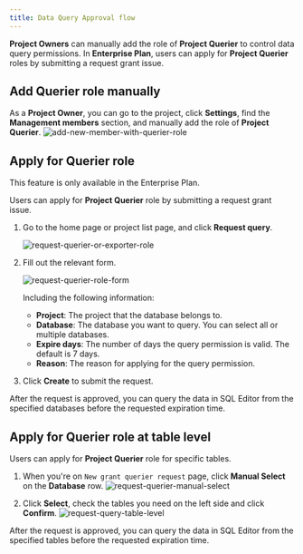 ```yaml
---
title: Data Query Approval flow
---
```


**Project Owners** can manually add the role of **Project Querier** to control data query permissions. In **Enterprise Plan**, users can apply for **Project Querier** roles by submitting a request grant issue.

## Add Querier role manually

As a **Project Owner**, you can go to the project, click **Settings**, find the **Management members** section, and manually add the role of **Project Querier**.
![add-new-member-with-querier-role](/content/docs/security/data-query-and-export/add-new-member-with-querier-role.webp)

## Apply for Querier role

<HintBlock type="info">

This feature is only available in the Enterprise Plan.

</HintBlock>

Users can apply for **Project Querier** role by submitting a request grant issue.

1. Go to the home page or project list page, and click **Request query**.

   ![request-querier-or-exporter-role](/content/docs/security/data-query-and-export/request-querier-or-exporter-role.webp)

2. Fill out the relevant form.

   ![request-querier-role-form](/content/docs/security/data-query-and-export/request-querier-role-form.webp)

   Including the following information:

   - **Project**: The project that the database belongs to.
   - **Database**: The database you want to query. You can select all or multiple databases.
   - **Expire days**: The number of days the query permission is valid. The default is 7 days.
   - **Reason**: The reason for applying for the query permission.

3. Click **Create** to submit the request.

After the request is approved, you can query the data in SQL Editor from the specified databases before the requested expiration time.

## Apply for Querier role at table level
Users can apply for **Project Querier** role for specific tables.

1. When you're on `New grant querier request` page, click **Manual Select** on the **Database** row.
   ![request-querier-manual-select](/content/docs/security/data-query-and-export/request-querier-manual-select.webp)

2. Click **Select**, check the tables you need on the left side and click **Confirm**.
   ![request-query-table-level](/content/docs/security/data-query-and-export/request-query-table-level.webp)

After the request is approved, you can query the data in SQL Editor from the specified tables before the requested expiration time.
